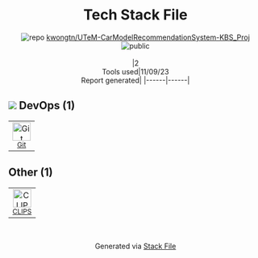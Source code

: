 <!--
--- Readme.md Snippet without images Start ---
## Tech Stack
kwongtn/UTeM-CarModelRecommendationSystem-KBS_Proj is built on the following main stack:

Full tech stack [here](/techstack.md)
--- Readme.md Snippet without images End ---

--- Readme.md Snippet with images Start ---
## Tech Stack
kwongtn/UTeM-CarModelRecommendationSystem-KBS_Proj is built on the following main stack:

Full tech stack [here](/techstack.md)
--- Readme.md Snippet with images End ---
-->
<div align="center">

# Tech Stack File
![](https://img.stackshare.io/repo.svg "repo") [kwongtn/UTeM-CarModelRecommendationSystem-KBS_Proj](https://github.com/kwongtn/UTeM-CarModelRecommendationSystem-KBS_Proj)![](https://img.stackshare.io/public_badge.svg "public")
<br/><br/>
|2<br/>Tools used|11/09/23 <br/>Report generated|
|------|------|
</div>

## <img src='https://img.stackshare.io/devops.svg'/> DevOps (1)
<table><tr>
  <td align='center'>
  <img width='36' height='36' src='https://img.stackshare.io/service/1046/git.png' alt='Git'>
  <br>
  <sub><a href="http://git-scm.com/">Git</a></sub>
  <br>
  <sub></sub>
</td>

</tr>
</table>

## Other (1)
<table><tr>
  <td align='center'>
  <img width='36' height='36' src='https://img.stackshare.io/service/9768/clipslogo.png' alt='CLIPS'>
  <br>
  <sub><a href="http://www.clipsrules.net/">CLIPS</a></sub>
  <br>
  <sub></sub>
</td>

</tr>
</table>

<br/>
<div align='center'>

Generated via [Stack File](https://github.com/apps/stack-file)
